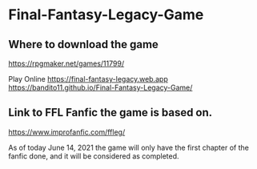 # Final-Fantasy-Legacy-Game

## Where to download the game

https://rpgmaker.net/games/11799/

Play Online
https://final-fantasy-legacy.web.app
https://bandito11.github.io/Final-Fantasy-Legacy-Game/

## Link to FFL Fanfic the game is based on.

https://www.improfanfic.com/ffleg/



As of today June 14, 2021 the game will only have the first chapter of the fanfic done, and it will be considered as completed.

